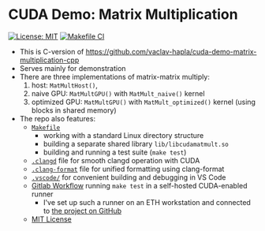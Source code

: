 # CUDA Demo: Matrix Multiplication

[![License: MIT](https://img.shields.io/badge/License-MIT-yellow.svg)](https://opensource.org/licenses/MIT)
[![Makefile CI](https://github.com/vaclav-hapla/cuda-demo-matrix-multiplication-c/actions/workflows/makefile.yml/badge.svg)](https://github.com/vaclav-hapla/cuda-demo-matrix-multiplication-c/actions/workflows/makefile.yml)

* This is C-version of https://github.com/vaclav-hapla/cuda-demo-matrix-multiplication-cpp
* Serves mainly for demonstration
* There are three implementations of matrix-matrix multiply:
    1. host: `MatMultHost()`,
    2. naive GPU: `MatMultGPU()` with `MatMult_naive()` kernel
    3. optimized GPU: `MatMultGPU()` with `MatMult_optimized()` kernel (using blocks in shared memory)
* The repo also features:
    - [`Makefile`](Makefile)
      - working with a standard Linux directory structure
      - building a separate shared library `lib/libcudamatmult.so`
      - building and running a test suite (`make test`)
    - [`.clangd`](.clangd) file for smooth clangd operation with CUDA
    - [`.clang-format`](.clang-format) file for unified formatting using clang-format
    - [`.vscode/`](.vscode/) for convenient building and debugging in VS Code
    - [Gitlab Workflow](.github/workflows/makefile.yml) running `make test` in a self-hosted CUDA-enabled runner
      - I've set up such a runner on an ETH workstation and connected to [the project on GitHub](https://github.com/vaclav-hapla/cuda-demo-matrix-multiplication-cpp)
    - [MIT License](LICENSE)

